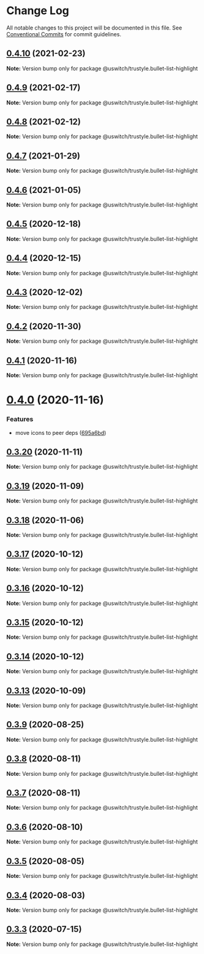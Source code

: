 # Change Log

All notable changes to this project will be documented in this file.
See [Conventional Commits](https://conventionalcommits.org) for commit guidelines.

## [0.4.10](https://github.com/uswitch/trustyle/compare/@uswitch/trustyle.bullet-list-highlight@0.4.9...@uswitch/trustyle.bullet-list-highlight@0.4.10) (2021-02-23)

**Note:** Version bump only for package @uswitch/trustyle.bullet-list-highlight





## [0.4.9](https://github.com/uswitch/trustyle/compare/@uswitch/trustyle.bullet-list-highlight@0.4.8...@uswitch/trustyle.bullet-list-highlight@0.4.9) (2021-02-17)

**Note:** Version bump only for package @uswitch/trustyle.bullet-list-highlight





## [0.4.8](https://github.com/uswitch/trustyle/compare/@uswitch/trustyle.bullet-list-highlight@0.4.7...@uswitch/trustyle.bullet-list-highlight@0.4.8) (2021-02-12)

**Note:** Version bump only for package @uswitch/trustyle.bullet-list-highlight





## [0.4.7](https://github.com/uswitch/trustyle/compare/@uswitch/trustyle.bullet-list-highlight@0.4.6...@uswitch/trustyle.bullet-list-highlight@0.4.7) (2021-01-29)

**Note:** Version bump only for package @uswitch/trustyle.bullet-list-highlight





## [0.4.6](https://github.com/uswitch/trustyle/compare/@uswitch/trustyle.bullet-list-highlight@0.4.5...@uswitch/trustyle.bullet-list-highlight@0.4.6) (2021-01-05)

**Note:** Version bump only for package @uswitch/trustyle.bullet-list-highlight





## [0.4.5](https://github.com/uswitch/trustyle/compare/@uswitch/trustyle.bullet-list-highlight@0.4.4...@uswitch/trustyle.bullet-list-highlight@0.4.5) (2020-12-18)

**Note:** Version bump only for package @uswitch/trustyle.bullet-list-highlight





## [0.4.4](https://github.com/uswitch/trustyle/compare/@uswitch/trustyle.bullet-list-highlight@0.4.3...@uswitch/trustyle.bullet-list-highlight@0.4.4) (2020-12-15)

**Note:** Version bump only for package @uswitch/trustyle.bullet-list-highlight





## [0.4.3](https://github.com/uswitch/trustyle/compare/@uswitch/trustyle.bullet-list-highlight@0.4.2...@uswitch/trustyle.bullet-list-highlight@0.4.3) (2020-12-02)

**Note:** Version bump only for package @uswitch/trustyle.bullet-list-highlight





## [0.4.2](https://github.com/uswitch/trustyle/compare/@uswitch/trustyle.bullet-list-highlight@0.4.1...@uswitch/trustyle.bullet-list-highlight@0.4.2) (2020-11-30)

**Note:** Version bump only for package @uswitch/trustyle.bullet-list-highlight






## [0.4.1](https://github.com/uswitch/trustyle/compare/@uswitch/trustyle.bullet-list-highlight@0.4.0...@uswitch/trustyle.bullet-list-highlight@0.4.1) (2020-11-16)

**Note:** Version bump only for package @uswitch/trustyle.bullet-list-highlight





# [0.4.0](https://github.com/uswitch/trustyle/compare/@uswitch/trustyle.bullet-list-highlight@0.3.20...@uswitch/trustyle.bullet-list-highlight@0.4.0) (2020-11-16)


### Features

* move icons to peer deps ([695a6bd](https://github.com/uswitch/trustyle/commit/695a6bd))





## [0.3.20](https://github.com/uswitch/trustyle/compare/@uswitch/trustyle.bullet-list-highlight@0.3.19...@uswitch/trustyle.bullet-list-highlight@0.3.20) (2020-11-11)

**Note:** Version bump only for package @uswitch/trustyle.bullet-list-highlight





## [0.3.19](https://github.com/uswitch/trustyle/compare/@uswitch/trustyle.bullet-list-highlight@0.3.18...@uswitch/trustyle.bullet-list-highlight@0.3.19) (2020-11-09)

**Note:** Version bump only for package @uswitch/trustyle.bullet-list-highlight





## [0.3.18](https://github.com/uswitch/trustyle/compare/@uswitch/trustyle.bullet-list-highlight@0.3.17...@uswitch/trustyle.bullet-list-highlight@0.3.18) (2020-11-06)

**Note:** Version bump only for package @uswitch/trustyle.bullet-list-highlight





## [0.3.17](https://github.com/uswitch/trustyle/compare/@uswitch/trustyle.bullet-list-highlight@0.3.15...@uswitch/trustyle.bullet-list-highlight@0.3.17) (2020-10-12)

**Note:** Version bump only for package @uswitch/trustyle.bullet-list-highlight





## [0.3.16](https://github.com/uswitch/trustyle/compare/@uswitch/trustyle.bullet-list-highlight@0.3.15...@uswitch/trustyle.bullet-list-highlight@0.3.16) (2020-10-12)

**Note:** Version bump only for package @uswitch/trustyle.bullet-list-highlight





## [0.3.15](https://github.com/uswitch/trustyle/compare/@uswitch/trustyle.bullet-list-highlight@0.3.13...@uswitch/trustyle.bullet-list-highlight@0.3.15) (2020-10-12)

**Note:** Version bump only for package @uswitch/trustyle.bullet-list-highlight





## [0.3.14](https://github.com/uswitch/trustyle/compare/@uswitch/trustyle.bullet-list-highlight@0.3.13...@uswitch/trustyle.bullet-list-highlight@0.3.14) (2020-10-12)

**Note:** Version bump only for package @uswitch/trustyle.bullet-list-highlight





## [0.3.13](https://github.com/uswitch/trustyle/compare/@uswitch/trustyle.bullet-list-highlight@0.3.12...@uswitch/trustyle.bullet-list-highlight@0.3.13) (2020-10-09)

**Note:** Version bump only for package @uswitch/trustyle.bullet-list-highlight






## [0.3.9](https://github.com/uswitch/trustyle/compare/@uswitch/trustyle.bullet-list-highlight@0.3.8...@uswitch/trustyle.bullet-list-highlight@0.3.9) (2020-08-25)

**Note:** Version bump only for package @uswitch/trustyle.bullet-list-highlight





## [0.3.8](https://github.com/uswitch/trustyle/compare/@uswitch/trustyle.bullet-list-highlight@0.3.7...@uswitch/trustyle.bullet-list-highlight@0.3.8) (2020-08-11)

**Note:** Version bump only for package @uswitch/trustyle.bullet-list-highlight





## [0.3.7](https://github.com/uswitch/trustyle/compare/@uswitch/trustyle.bullet-list-highlight@0.3.6...@uswitch/trustyle.bullet-list-highlight@0.3.7) (2020-08-11)

**Note:** Version bump only for package @uswitch/trustyle.bullet-list-highlight





## [0.3.6](https://github.com/uswitch/trustyle/compare/@uswitch/trustyle.bullet-list-highlight@0.3.3...@uswitch/trustyle.bullet-list-highlight@0.3.6) (2020-08-10)

**Note:** Version bump only for package @uswitch/trustyle.bullet-list-highlight





## [0.3.5](https://github.com/uswitch/trustyle/compare/@uswitch/trustyle.bullet-list-highlight@0.3.3...@uswitch/trustyle.bullet-list-highlight@0.3.5) (2020-08-05)

**Note:** Version bump only for package @uswitch/trustyle.bullet-list-highlight





## [0.3.4](https://github.com/uswitch/trustyle/compare/@uswitch/trustyle.bullet-list-highlight@0.3.3...@uswitch/trustyle.bullet-list-highlight@0.3.4) (2020-08-03)

**Note:** Version bump only for package @uswitch/trustyle.bullet-list-highlight





## [0.3.3](https://github.com/uswitch/trustyle/compare/@uswitch/trustyle.bullet-list-highlight@0.3.2...@uswitch/trustyle.bullet-list-highlight@0.3.3) (2020-07-15)

**Note:** Version bump only for package @uswitch/trustyle.bullet-list-highlight
